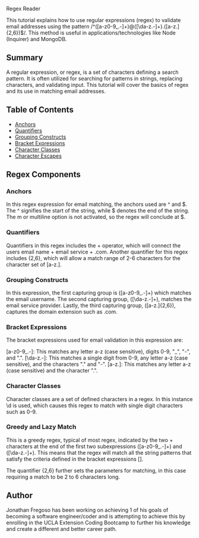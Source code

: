 Regex Reader 

This tutorial explains how to use regular expressions (regex) to validate email addresses using the pattern /^([a-z0-9_\.-]+)@([\da-z\.-]+)\.([a-z\.]{2,6})$/. This method is useful in applications/technologies like Node (Inquirer) and MongoDB.

## Summary

A regular expression, or regex, is a set of characters defining a search pattern. It is often utilized for searching for patterns in strings, replacing characters, and validating input. This tutorial will cover the basics of regex and its use in matching email addresses.

## Table of Contents

- [Anchors](#anchors)
- [Quantifiers](#quantifiers)
- [Grouping Constructs](#grouping-constructs)
- [Bracket Expressions](#bracket-expressions)
- [Character Classes](#character-classes)
- [Character Escapes](#character-escapes)

## Regex Components

### Anchors
In this regex expression for email matching, the anchors used are ^ and $. The ^ signifies the start of the string, while $ denotes the end of the string. The m or multiline option is not activated, so the regex will conclude at $.
### Quantifiers
Quantifiers in this regex includes the + operator, which will connect the users email name + email service + .com. Another quantifier for this regex includes {2,6}, which will allow a match range of 2-6 characters for the character set of [a-z\.].
### Grouping Constructs
In this expression, the first capturing group is ([a-z0-9_\.-]+) which matches the email username. The second capturing group, ([\da-z\.-]+), matches the email service provider. Lastly, the third capturing group, ([a-z\.]{2,6}), captures the domain extension such as .com.
### Bracket Expressions
The bracket expressions used for email validation in this expression are:

[a-z0-9_\.-]: This matches any letter a-z (case sensitive), digits 0-9, "_", "-", and ".".
[\da-z\.-]: This matches a single digit from 0-9, any letter a-z (case sensitive), and the characters "." and "-".
[a-z\.]: This matches any letter a-z (case sensitive) and the character ".".
### Character Classes
Character classes are a set of defined characters in a regex. In this instance \d is used, which causes this regex to match with single digit characters such as 0-9.

### Greedy and Lazy Match
This is a greedy regex, typical of most regex, indicated by the two + characters at the end of the first two subexpressions ([a-z0-9_.-]+) and ([\da-z.-]+). This means that the regex will match all the string patterns that satisfy the criteria defined in the bracket expressions [].

The quantifier {2,6} further sets the parameters for matching, in this case requiring a match to be 2 to 6 characters long.

## Author
Jonathan Fregoso has been working on achieving 1 of his goals of becoming a software engineer/coder and is attempting to achieve this by enrolling in the UCLA Extension Coding Bootcamp to further his knowledge and create a different and better career path. 
